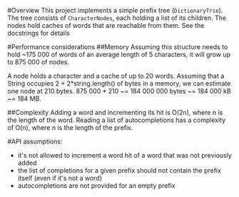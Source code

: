 #Overview
This project implements a simple prefix tree (`DictionaryTrie`). The tree consists of `CharacterNodes`, each holding a list of its children. The nodes hold caches of words that are reachable from them.
See the docstrings for details

#Performance considerations
##Memory
Assuming this structure needs to hold ~175 000 of words of an average length of 5 characters, it will grow up to 875 000 of nodes.

A node holds a character and a cache of up to 20 words. 
Assuming that a String occupies 2 + 2*string.length() of bytes in a memory, we can estimate one node at 210 bytes.
875 000 * 210 ~= 184 000 000 bytes ~= 184 000 kB ~= 184 MB.

##Complexity
Adding a word and incrementing its hit is O(2n), where n is the length of the word.
Reading a list of autocompletions has a complexity of O(n), where n is the length of the prefix.

#API assumptions:
* it's not allowed to increment a word hit of a word that was not previously added
* the list of completions for a given prefix should not contain the prefix itself (even if it's not a word)
* autocompletions are not provided for an empty prefix
